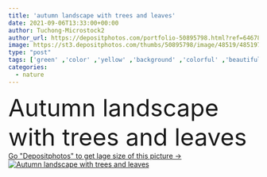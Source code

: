 ```yaml
---
title: 'autumn landscape with trees and leaves'
date: 2021-09-06T13:33:00+00:00
author: Tuchong-Microstock2
author_url: https://depositphotos.com/portfolio-50895798.html?ref=64678756
image: https://st3.depositphotos.com/thumbs/50895798/image/48519/485197690/api_thumb_450.jpg?forcejpeg=true
type: "post"
tags: ['green' ,'color' ,'yellow' ,'background' ,'colorful' ,'beautiful' ,'bright' ,'path' ,'season' ,'beauty' ,'park' ,'outdoors' ,'nature' ,'outdoor' ,'environment' ,'leaf' ,'autumn' ,'leaves' ,'orange' ,'golden' ,'light' ,'natural' ,'tree' ,'fall' ,'october' ,'foliage' ,'road' ,'landscape' ,'trees' ,'forest' ]
categories: 
  - nature
---
```

<div aling="center">
            <font size="60"> Autumn landscape with trees and leaves</font>   
</div>
<div>
    <a href='https://st3.depositphotos.com/thumbs/50895798/image/48519/485197690/api_thumb_450.jpg?forcejpeg=true?ref=64678756' target=_blank > Go "Depositphotos" to get lage size of this picture ->
        <img href='https://st3.depositphotos.com/thumbs/50895798/image/48519/485197690/api_thumb_450.jpg?forcejpeg=true?ref=64678756' src='https://st3.depositphotos.com/50895798/48519/i/950/depositphotos_485197690-stock-photo-autumn-landscape-trees-leaves.jpg?forcejpeg=true' alt='Autumn landscape with trees and leaves' >
    </a>
</div>
